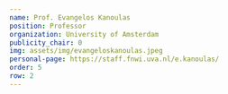 ```yaml
---
name: Prof. Evangelos Kanoulas
position: Professor
organization: University of Amsterdam
publicity_chair: 0
img: assets/img/evangeloskanoulas.jpeg
personal-page: https://staff.fnwi.uva.nl/e.kanoulas/
order: 5
row: 2
---
```

